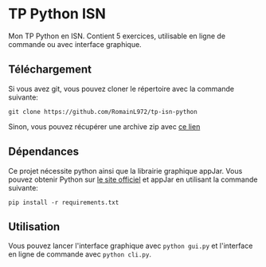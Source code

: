 # TP Python ISN
Mon TP Python en ISN. Contient 5 exercices, utilisable en ligne de commande ou avec interface graphique.

## Téléchargement
Si vous avez git, vous pouvez cloner le répertoire avec la commande suivante:
```
git clone https://github.com/RomainL972/tp-isn-python
```
Sinon, vous pouvez récupérer une archive zip avec [ce lien](https://github.com/RomainL972/tp-isn-python/archive/master.zip)

## Dépendances
Ce projet nécessite python ainsi que la librairie graphique appJar. Vous pouvez
obtenir Python sur [le site officiel](https://www.python.org/downloads/) et
appJar en utilisant la commande suivante:
```
pip install -r requirements.txt
```

## Utilisation
Vous pouvez lancer l'interface graphique avec `python gui.py` et l'interface en
 ligne de commande avec `python cli.py`.
